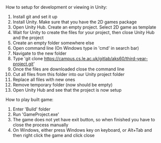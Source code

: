 How to setup for development or viewing in Unity:

1. Install git and set it up
2. Install Unity. Make sure that you have the 2D games package
3. Open Unity Hub. Create an empty project. Select 2D game as template
4. Wait for Unity to create the files for your project, then close Unity Hub and the project
5. Create an empty folder somewhere else
6. Open command line (On Windows type in 'cmd' in search bar)
7. Navigate to the new folder
8. Type 'git clone https://campus.cs.le.ac.uk/gitlab/aks60/third-year-project.git'
9. Once the files are downloaded close the command line
10. Cut all files from this folder into our Unity project folder
11. Replace all files with new ones
12. Remove temporary folder (now should be empty)
13. Open Unity Hub and see that the project is now setup


How to play built game:
1. Enter 'Build' folder
2. Run 'GameProject.exe'
3. The game does not yet have exit button, so when finished you have to close the process manually
4. On Windows, either press Windows key on keyboard, or Alt+Tab and then right click the game and click close
